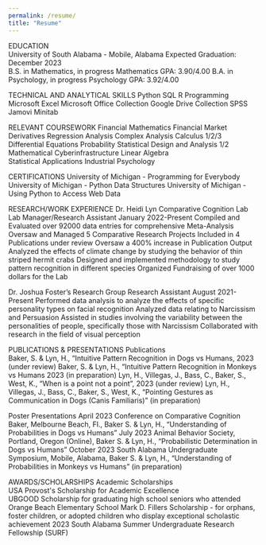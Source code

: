 ```yaml
---
permalink: /resume/
title: "Resume"
---
```


EDUCATION									
University of South Alabama - Mobile, Alabama					     	Expected Graduation: December 2023		
B.S. in Mathematics, in progress 							            Mathematics GPA: 3.90/4.00
B.A. in Psychology, in progress							                Psychology GPA: 3.92/4.00			


TECHNICAL AND ANALYTICAL SKILLS
Python
SQL
R Programming
Microsoft Excel
Microsoft Office Collection
Google Drive Collection
SPSS
Jamovi
Minitab


RELEVANT COURSEWORK
Financial Mathematics 
Financial Market Derivatives
Regression Analysis
Complex Analysis
Calculus 1/2/3
Differential Equations
Probability
Statistical Design and Analysis 1/2       
Mathematical Cyberinfrastructure
Linear Algebra  
Statistical Applications
Industrial Psychology     

CERTIFICATIONS
University of Michigan - Programming for Everybody
University of Michigan - Python Data Structures
University of Michigan - Using Python to Access Web Data

RESEARCH/WORK EXPERIENCE
Dr. Heidi Lyn Comparative Cognition Lab	Lab Manager/Research Assistant 			January 2022-Present
Compiled and Evaluated over 92000 data entries for comprehensive Meta-Analysis
Oversaw and Managed 5 Comparative Research Projects 
Included in 4 Publications under review
Oversaw a 400% increase in Publication Output
Analyzed the effects of climate change by studying the behavior of thin striped hermit crabs 
Designed and implemented methodology to study pattern recognition in different species
Organized Fundraising of over 1000 dollars for the Lab 

Dr. Joshua Foster’s Research Group			Research Assistant 				August 2021-Present
Performed data analysis to analyze the effects of specific personality types on facial recognition
Analyzed data relating to Narcissism and Persuasion 
Assisted in studies involving the variability between the personalities of people, specifically those with Narcissism 
Collaborated with research in the field of visual perception

PUBLICATIONS & PRESENTATIONS
Publications		
Baker, S. & Lyn, H., “Intuitive Pattern Recognition in Dogs vs Humans, 2023 (under review)
Baker, S. & Lyn, H., “Intuitive Pattern Recognition in Monkeys vs Humans 2023 (in preparation)
Lyn, H., Villegas, J., Bass, C., Baker, S., West, K., “When is a point not a point”, 2023 (under review)
Lyn, H., Villegas, J., Bass, C., Baker, S., West, K., “Pointing Gestures as Communication in Dogs (Canis Familiaris)” (in preparation)

Poster Presentations
April 2023 Conference on Comparative Cognition Baker, Melbourne Beach, Fl., Baker S. & Lyn, H., “Understanding of
Probabilities in Dogs vs Humans”
July 2023 Animal Behavior Society, Portland, Oregon (Online), Baker S. & Lyn, H., “Probabilistic Determination in Dogs vs
Humans”
October 2023 South Alabama Undergraduate Symposium, Mobile, Alabama, Baker S. & Lyn, H., “Understanding of Probabilities
in Monkeys vs Humans” (in preparation)

AWARDS/SCHOLARSHIPS
Academic Scholarships			
USA Provost's Scholarship for Academic Excellence					
UBGOOD Scholarship for graduating high school seniors who attended Orange Beach Elementary School
Mark D. Fillers Scholarship - for orphans, foster children, or adopted children who display exceptional scholastic    
achievement 
2023 South Alabama Summer Undergraduate Research Fellowship (SURF) 

				
